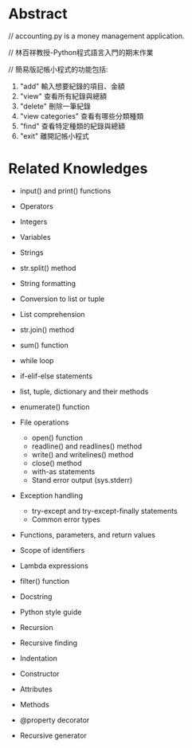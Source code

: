 # Abstract
// accounting.py is a money management application.

// 林百祥教授-Python程式語言入門的期末作業

// 簡易版記帳小程式的功能包括:

1. "add" 輸入想要紀錄的項目、金額
2. "view" 查看所有紀錄與總額
3. "delete" 刪除一筆紀錄
4. "view categories" 查看有哪些分類種類
5. "find" 查看特定種類的紀錄與總額
6. "exit" 離開記帳小程式

# Related Knowledges
* input() and print() functions 
* Operators 
* Integers 
* Variables
* Strings
* str.split() method
* String formatting

* Conversion to list or tuple
* List comprehension
* str.join() method
* sum() function

* while loop
* if-elif-else statements
* list, tuple, dictionary and their methods
* enumerate() function

* File operations
    * open() function
    * readline() and readlines() method
    * write() and writelines() method
    * close() method
    * with-as statements
    * Stand error output (sys.stderr)
* Exception handling
    * try-except and try-except-finally statements
    * Common error types

* Functions, parameters, and return values
* Scope of identifiers

* Lambda expressions
* filter() function
* Docstring
* Python style guide
* Recursion
* Recursive finding
* Indentation

* Constructor
* Attributes
* Methods
* @property decorator
* Recursive generator
